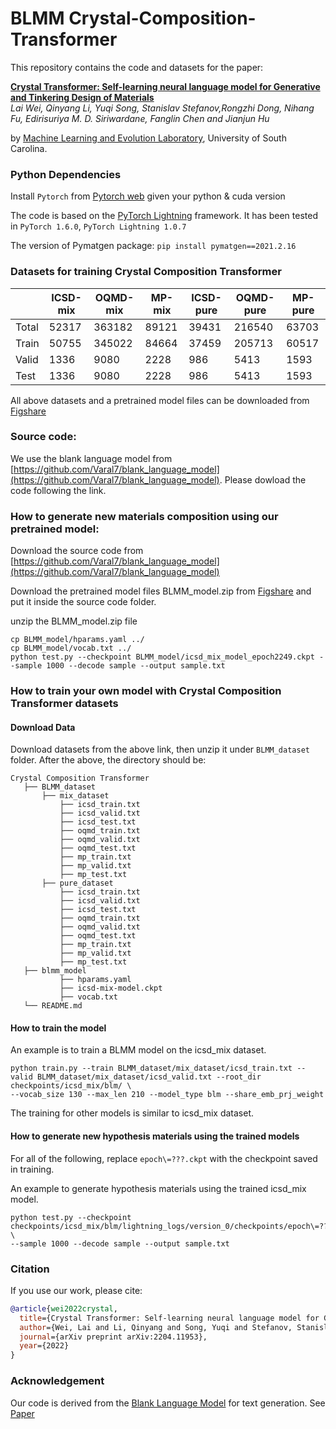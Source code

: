 # BLMM  Crystal-Composition-Transformer
This repository contains the code and datasets for the paper:

[**Crystal Transformer: Self-learning neural language model for Generative and Tinkering Design of Materials**](https://arxiv.org/pdf/2204.11953.pdf)  
*Lai Wei, Qinyang Li, Yuqi Song, Stanislav Stefanov,Rongzhi Dong, Nihang Fu, Edirisuriya M. D. Siriwardane, Fanglin Chen and Jianjun Hu*

by <a href="http://mleg.cse.sc.edu" target="_blank">Machine Learning and Evolution Laboratory</a>, University of South Carolina.

### Python Dependencies
Install `Pytorch` from [Pytorch web](https://pytorch.org/get-started/previous-versions/) given your python & cuda version

The code is based on the [PyTorch Lightning](https://github.com/PyTorchLightning/pytorch-lightning) framework. It has been tested in `PyTorch 1.6.0`, `PyTorch Lightning 1.0.7`

The version of Pymatgen package: `pip install pymatgen==2021.2.16`

### Datasets for training Crystal Composition Transformer

|       | ICSD-mix | OQMD-mix | MP-mix | ICSD-pure | OQMD-pure | MP-pure |
|-------|----------|----------|--------|-----------|-----------|---------|
| Total | 52317    | 363182   | 89121  | 39431     | 216540    | 63703   |
| Train | 50755    | 345022   | 84664  | 37459     | 205713    | 60517   |
| Valid | 1336     | 9080     | 2228   | 986       | 5413      | 1593    |
| Test  | 1336     | 9080     | 2228   | 986       | 5413      | 1593    |

All above datasets and a pretrained model files can be downloaded from [Figshare](https://figshare.com/articles/dataset/BLMM_dataset/20489964)

### Source code:

We use the blank language model from [https://github.com/Varal7/blank_language_model](https://github.com/Varal7/blank_language_model). Please dowload the code following the link.




### How to generate new materials composition using our pretrained model:

Download the source code from [https://github.com/Varal7/blank_language_model](https://github.com/Varal7/blank_language_model)

Download the pretrained model files BLMM_model.zip from [Figshare](https://figshare.com/articles/dataset/BLMM_dataset/20489964) and put it inside the source code folder.

unzip the BLMM_model.zip file

```
cp BLMM_model/hparams.yaml ../
cp BLMM_model/vocab.txt ../
python test.py --checkpoint BLMM_model/icsd_mix_model_epoch2249.ckpt --sample 1000 --decode sample --output sample.txt
```


### How to train your own model with Crystal Composition Transformer datasets

#### Download Data
Download datasets from the above link, then unzip it under `BLMM_dataset` folder.
After the above, the directory should be:
```
Crystal Composition Transformer
   ├── BLMM_dataset
       ├── mix_dataset
           ├── icsd_train.txt
           ├── icsd_valid.txt
           ├── icsd_test.txt
           ├── oqmd_train.txt
           ├── oqmd_valid.txt
           ├── oqmd_test.txt
           ├── mp_train.txt
           ├── mp_valid.txt
           ├── mp_test.txt
       ├── pure_dataset
           ├── icsd_train.txt
           ├── icsd_valid.txt
           ├── icsd_test.txt
           ├── oqmd_train.txt
           ├── oqmd_valid.txt
           ├── oqmd_test.txt
           ├── mp_train.txt
           ├── mp_valid.txt
           ├── mp_test.txt
   ├── blmm_model
           ├── hparams.yaml
           ├── icsd-mix-model.ckpt
           ├── vocab.txt
   └── README.md
```



#### How to train the model
An example is to train a BLMM model on the icsd_mix dataset. 
```
python train.py --train BLMM_dataset/mix_dataset/icsd_train.txt --valid BLMM_dataset/mix_dataset/icsd_valid.txt --root_dir checkpoints/icsd_mix/blm/ \
--vocab_size 130 --max_len 210 --model_type blm --share_emb_prj_weight
```
The training for other models is similar to icsd_mix dataset.

#### How to generate new hypothesis materials using the trained models
For all of the following, replace `epoch\=???.ckpt` with the checkpoint saved in training.

An example to generate hypothesis materials using the trained icsd_mix model.
```
python test.py --checkpoint checkpoints/icsd_mix/blm/lightning_logs/version_0/checkpoints/epoch\=???.ckpt \
--sample 1000 --decode sample --output sample.txt
```

### Citation

If you use our work, please cite:

```bibtex
@article{wei2022crystal,
  title={Crystal Transformer: Self-learning neural language model for Generative and Tinkering Design of Materials},
  author={Wei, Lai and Li, Qinyang and Song, Yuqi and Stefanov, Stanislav, rongzhi dong, nihang fu, and Siriwardane, Edirisuriya and Chen, Fanglin and Hu, Jianjun},
  journal={arXiv preprint arXiv:2204.11953},
  year={2022}
}
```


### Acknowledgement

Our code is derived from the [Blank Language Model](https://github.com/Varal7/blank_language_model) for text generation. See [Paper](https://arxiv.org/abs/2002.03079)
